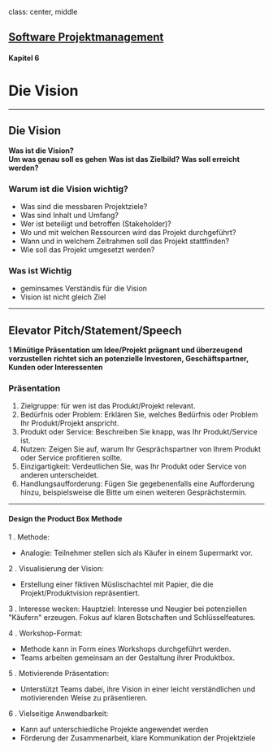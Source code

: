 class: center, middle

## [Software Projektmanagement](index.html)

#### Kapitel 6

# Die Vision

---

## Die Vision
**Was ist die Vision?**     
**Um was genau soll es gehen**
**Was ist das Zielbild?**
**Was soll erreicht werden?**

### **Warum ist die Vision wichtig?**

- Was sind die messbaren Projektziele?
- Was sind Inhalt und Umfang?
- Wer ist beteiligt und betroffen (Stakeholder)?
- Wo und mit welchen Ressourcen wird das Projekt durchgeführt?
- Wann und in welchem Zeitrahmen soll das Projekt stattfinden?
- Wie soll das Projekt umgesetzt werden?

### Was ist Wichtig
- geminsames Verständis für die Vision
- Vision ist nicht gleich Ziel

---

## Elevator Pitch/Statement/Speech

**1 Minütige Präsentation um Idee/Projekt prägnant und überzeugend vorzustellen**
**richtet sich an potenzielle Investoren, Geschäftspartner, Kunden oder Interessenten**

### Präsentation
1. Zielgruppe: für wen ist das Produkt/Projekt relevant.
1. Bedürfnis oder Problem: Erklären Sie, welches Bedürfnis oder Problem Ihr Produkt/Projekt anspricht.
1. Produkt oder Service: Beschreiben Sie knapp, was Ihr Produkt/Service ist.
1. Nutzen: Zeigen Sie auf, warum Ihr Gesprächspartner von Ihrem Produkt oder Service profitieren sollte.
1. Einzigartigkeit: Verdeutlichen Sie, was Ihr Produkt oder Service von anderen unterscheidet.
1. Handlungsaufforderung: Fügen Sie gegebenenfalls eine Aufforderung hinzu, beispielsweise die Bitte um einen weiteren Gesprächstermin.


---

#### Design the Product Box Methode
1 . Methode:
- Analogie: Teilnehmer stellen sich als Käufer in einem Supermarkt vor.

2 . Visualisierung der Vision:
- Erstellung einer fiktiven Müslischachtel mit Papier, die die Projekt/Produktvision repräsentiert.

3 . Interesse wecken:
Hauptziel: Interesse und Neugier bei potenziellen "Käufern" erzeugen.
Fokus auf klaren Botschaften und Schlüsselfeatures.

4 . Workshop-Format:
- Methode kann in Form eines Workshops durchgeführt werden.
- Teams arbeiten gemeinsam an der Gestaltung ihrer Produktbox.

5 . Motivierende Präsentation:
- Unterstützt Teams dabei, ihre Vision in einer leicht verständlichen und motivierenden Weise zu präsentieren.

6 . Vielseitige Anwendbarkeit:
- Kann auf unterschiedliche Projekte angewendet werden
- Förderung der Zusammenarbeit, klare Kommunikation der Projektziele

